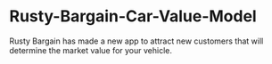 # Rusty-Bargain-Car-Value-Model
Rusty Bargain has made a new app to attract new customers that will determine the market value for your vehicle. 
